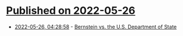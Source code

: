 # [Published on 2022-05-26](index.md)

* [2022-05-26, 04:28:58](https://news.ycombinator.com/item?id=31514559) - [Bernstein vs. the U.S. Department of State](https://www.britannica.com/event/Bernstein-vs-the-US-Department-of-State)

